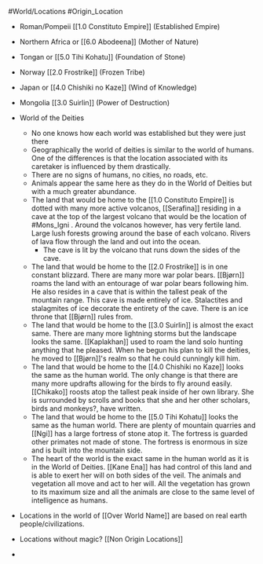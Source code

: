 #World/Locations
#Origin_Location

- Roman/Pompeii [[1.0 Constituto Empire]] (Established Empire)
- Northern Africa or [[6.0 Abodeena]] (Mother of Nature)
- Tongan or [[5.0 Tihi Kohatu]] (Foundation of Stone)
- Norway [[2.0 Frostrike]] (Frozen Tribe)
- Japan or [[4.0 Chishiki no Kaze]] (Wind of Knowledge)
- Mongolia [[3.0 Suirlin]] (Power of Destruction) 

- World of the Deities
	- No one knows how each world was established but they were just there
	- Geographically the world of deities is similar to the world of humans. One of the differences is that the location associated with its caretaker is influenced by them drastically.
	-  There are no signs of humans, no cities, no roads, etc.
	- Animals appear the same here as they do in the World of Deities but with a much greater abundance.
	- The land that would be home to the [[1.0 Constituto Empire]] is dotted with many more active volcanos, [[Serafina]] residing in a cave at the top of the largest volcano that would be the location of #Mons_Igni . Around the volcanos however, has very fertile land. Large lush forests growing around the base of each volcano. Rivers of lava flow through the land and out into the ocean.
		- The cave is lit by the volcano that runs down the sides of the cave. 
	- The land that would be home to the [[2.0 Frostrike]] is in one constant blizzard. There are many more war polar bears. [[Bjørn]] roams the land with an entourage of war polar bears following him. He also resides in a cave that is within the tallest peak of the mountain range. This cave is made entirely of ice. Stalactites and stalagmites of ice decorate the entirety of the cave. There is an ice throne that [[Bjørn]] rules from.
	- The land that would be home to the [[3.0 Suirlin]] is almost the exact same. There are many more lightning storms but the landscape looks the same. [[Kaplakhan]] used to roam the land solo hunting anything that he pleased. When he begun his plan to kill the deities, he moved to [[Bjørn]]'s realm so that he could cunningly kill him.
	- The land that would be home to the [[4.0 Chishiki no Kaze]] looks the same as the human world. The only change is that there are many more updrafts allowing for the birds to fly around easily. [[Chikako]] roosts atop the tallest peak inside of her own library. She is surrounded by scrolls and books that she and her other scholars, birds and monkeys?, have written.
	- The land that would be home to the [[5.0 Tihi Kohatu]] looks the same as the human world. There are plenty of mountain quarries and [[Ngi]] has a large fortress of stone atop it. The fortress is guarded other primates not made of stone. The fortress is enormous in size and is built into the mountain side.
	- The heart of the world is the exact same in the human world as it is in the World of Deities. [[Kane Ena]] has had control of this land and is able to exert her will on both sides of the veil. The animals and vegetation all move and act to her will. All the vegetation has grown to its maximum size and all the animals are close to the same level of intelligence as humans. 

- Locations in the world of [[Over World Name]] are based on real earth people/civilizations.

- Locations without magic? [[Non Origin Locations]]
- 

